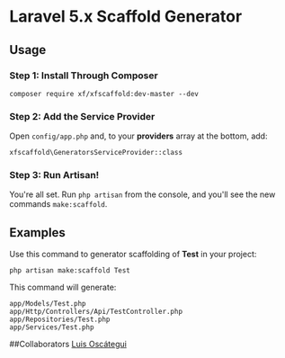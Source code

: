 # Laravel 5.x Scaffold Generator
## Usage

### Step 1: Install Through Composer

```
composer require xf/xfscaffold:dev-master --dev
```

### Step 2: Add the Service Provider

Open `config/app.php` and, to your **providers** array at the bottom, add:

```
xfscaffold\GeneratorsServiceProvider::class
```

### Step 3: Run Artisan!

You're all set. Run `php artisan` from the console, and you'll see the new commands `make:scaffold`.

## Examples

Use this command to generator scaffolding of **Test** in your project:
```
php artisan make:scaffold Test
```

This command will generate:

```
app/Models/Test.php
app/Http/Controllers/Api/TestController.php
app/Repositories/Test.php
app/Services/Test.php
```


##Collaborators
 [Luis Oscátegui](https://github.com/osktgui "osktgui")